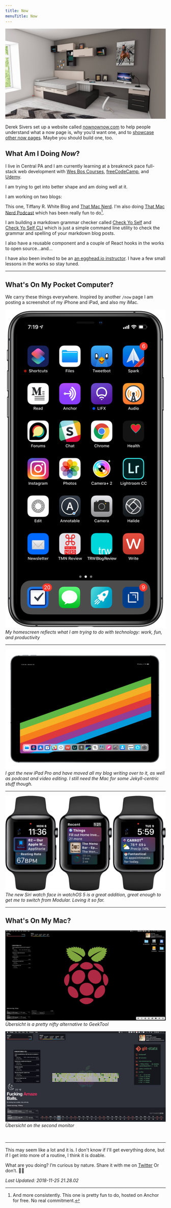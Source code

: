 ```yaml
---
title: Now
menuTitle: Now
---
```


![](./1.jpg)

Derek Sivers set up a website called [nownownow.com](http://nownownow.com/about) to help people understand what a now page is, why you’d want one, and to [showcase other now pages](http://nownownow.com/). Maybe you should build one, too.

## What Am I Doing *Now*?

I live in Central PA and I am currently learning at a breakneck pace full-stack web development with [Wes Bos Courses](https://wesbos.com/courses/), [freeCodeCamp](https://www.freecodecamp.org/), and [Udemy](https://www.udemy.com/).

I am trying to get into better shape and am doing well at it.

I am working on two blogs:

This one, Tiffany R. White Blog and [That Mac Nerd](https://thatmacnerd.com/). I'm also doing [That Mac Nerd Podcast](https://anchor.fm/thatmacnerd) which has been really fun to do[^1].

I am building a markdown grammar checker called [Check Yo Self](https://github.com/twhite96/checkyoself) and [Check Yo Self CLI](https://checkyoself-cli.netlify.com/docs/doc1.html) which is just a simple command line utility to check the grammar and spelling of your markdown blog posts.

I also have a reusable component and a couple of React hooks in the works to open source...and...

I have also been invited to be an [an egghead.io instructor](https://egghead.io/instructors/tiffany-white). I have a few small lessons in the works so stay tuned.

---

## What's On My Pocket Computer?

We carry these things everywhere. Inspired by another `/now` page I am posting a screenshot of my iPhone and iPad, and also my iMac.

![](./4.png)
*My homescreen reflects what I am trying to do with technology: work, fun, and productivity*


---

![](./3.png)
*I got the new iPad Pro and have moved all my blog writing over to it, as well as podcast and video editing. I still need the Mac for some Jekyll-centric stuff though.*

---

![](./2.jpg)
*The new Siri watch face in watchOS 5 is a great addition, great enough to get me to switch from Modular. Loving it so far.*


---

## What's On My Mac?

![](./6.png)
*Übersicht is a pretty nifty alternative to GeekTool*

![](./5.png)
*Übersicht on the second monitor*




&nbsp;

---

This may seem like a lot and it is. I don't know if I'll get everything done, but if I get into more of a routine, I think it is doable.

What are you doing? I’m curious by nature. Share it with me on [Twitter](https://twitter.com/TiffanyW_412) Or don’t. 🤷🏿

*Last Updated: 2018-11-25 21.28.02*

[^1]: And more consistently. This one is pretty fun to do, hosted on Anchor for free. No real commitment.
